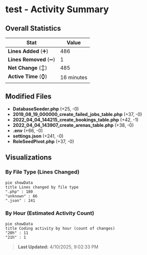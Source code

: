 # test - Activity Summary 

## Overall Statistics

| Stat                   | Value                                                             |
| ---------------------- | ----------------------------------------------------------------- |
| **Lines Added** (➕)   | 486                                          |
| **Lines Removed** (➖) | 1                                        |
| **Net Change** (↕)    | 485                |
| **Active Time** (⌚)   | 16 minutes |


## Modified Files
- **DatabaseSeeder.php** (+25, -0)
- **2019_08_19_000000_create_failed_jobs_table.php** (+37, -0)
- **2022_04_04_144215_create_bookings_table.php** (+42, -1)
- **2022_04_04_143907_create_arenas_table.php** (+38, -0)
- **.env** (+66, -0)
- **settings.json** (+241, -0)
- **RoleSeedPivot.php** (+37, -0)

## Visualizations

### By File Type (Lines Changed)

```mermaid
pie showData
title Lines changed by file type
".php" : 180
"unknown" : 66
".json" : 241
```

### By Hour (Estimated Activity Count)

```mermaid
pie showData
title Coding activity by hour (count of changes)
"20h" : 11
"21h" : 1
```


> **Last Updated:** 4/10/2025, 9:02:33 PM